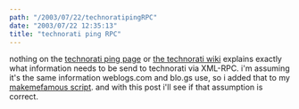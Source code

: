 ```yaml
---
path: "/2003/07/22/technoratipingRPC" 
date: "2003/07/22 12:35:13" 
title: "technorati ping RPC" 
---
```

<p>nothing on the <a href="http://www.technorati.com/ping.html">technorati ping page</a> or <a href="http://developers.technorati.com/wiki/pingConfigurations">the technorati wiki</a> explains exactly what information needs to be send to technorati via XML-RPC. i'm assuming it's the same information weblogs.com and blo.gs use, so i added that to my <a href="http://www.randomchaos.com/source.php?source=http%3A%2F%2Fwww.randomchaos.com%2Fadmin%2Fmakemefamous.inc">makemefamous script</a>. and with this post i'll see if that assumption is correct.</p>